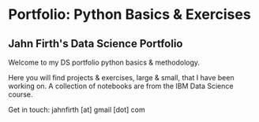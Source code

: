 # Portfolio: Python Basics & Exercises
## Jahn Firth's Data Science Portfolio

Welcome to my DS portfolio python basics & methodology. 

Here you will find projects & exercises, large & small, that I have been working on. A collection of notebooks are from the IBM Data Science course.

Get in touch: jahnfirth [at] gmail [dot] com 
